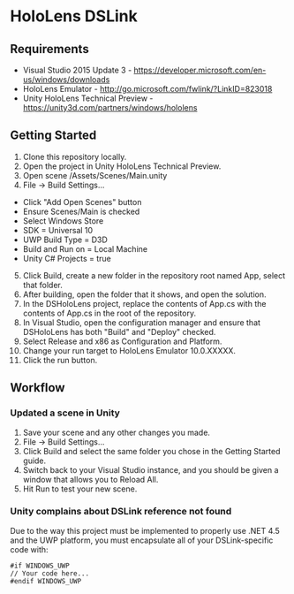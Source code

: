 # HoloLens DSLink
## Requirements
- Visual Studio 2015 Update 3 - https://developer.microsoft.com/en-us/windows/downloads
- HoloLens Emulator - http://go.microsoft.com/fwlink/?LinkID=823018
- Unity HoloLens Technical Preview - https://unity3d.com/partners/windows/hololens

## Getting Started
1. Clone this repository locally.
2. Open the project in Unity HoloLens Technical Preview.
3. Open scene /Assets/Scenes/Main.unity
4. File -> Build Settings...
  - Click "Add Open Scenes" button
  - Ensure Scenes/Main is checked
  - Select Windows Store
  - SDK = Universal 10
  - UWP Build Type = D3D
  - Build and Run on = Local Machine
  - Unity C# Projects = true
5. Click Build, create a new folder in the repository root named App, select that folder.
6. After building, open the folder that it shows, and open the solution.
7. In the DSHoloLens project, replace the contents of App.cs with the contents of App.cs in the root of the repository.
8. In Visual Studio, open the configuration manager and ensure that DSHoloLens has both "Build" and "Deploy" checked.
9. Select Release and x86 as Configuration and Platform.
10. Change your run target to HoloLens Emulator 10.0.XXXXX.
11. Click the run button.

## Workflow
### Updated a scene in Unity
1. Save your scene and any other changes you made.
2. File -> Build Settings...
3. Click Build and select the same folder you chose in the Getting Started guide.
4. Switch back to your Visual Studio instance, and you should be given a window that allows you to Reload All.
5. Hit Run to test your new scene.

### Unity complains about DSLink reference not found
Due to the way this project must be implemented to properly use .NET 4.5 and the UWP platform, you must encapsulate all of your DSLink-specific code with:
```
#if WINDOWS_UWP
// Your code here...
#endif WINDOWS_UWP
```

